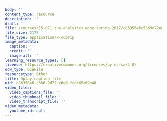 ```yaml
---
body: ''
content_type: resource
description: ''
draft: ''
file: /courses/15-071-the-analytics-edge-spring-2017/c8635646c5869d72e8e0fcdc65e89b40_xYnq8nVcN4g.srt
file_size: 2175
file_type: application/x-subrip
image_metadata:
  caption: ''
  credit: ''
  image-alt: ''
learning_resource_types: []
license: https://creativecommons.org/licenses/by-nc-sa/4.0/
ocw_type: OCWFile
resourcetype: Other
title: 3play caption file
uid: c8635646-c586-9d72-e8e0-fcdc65e89b40
video_files:
  video_captions_file: ''
  video_thumbnail_file: ''
  video_transcript_file: ''
video_metadata:
  youtube_id: null
---
```


